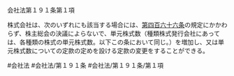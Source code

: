 会社法第１９１条第１項

株式会社は、次のいずれにも該当する場合には、[第四百六十六条](会社法＿＿＿＿第４６６条)の規定にかかわらず、株主総会の決議によらないで、単元株式数（種類株式発行会社にあっては、各種類の株式の単元株式数。以下この条において同じ。）を増加し、又は単元株式数についての定款の定めを設ける定款の変更をすることができる。

#会社法
#会社法/第１９１条
#会社法/第１９１条/第１項
